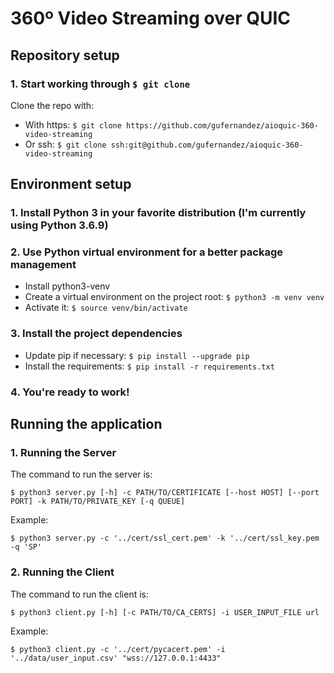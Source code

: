 # 360º Video Streaming over QUIC
## Repository setup

### 1. Start working through `$ git clone`
Clone the repo with:
   - With https: `$ git clone https://github.com/gufernandez/aioquic-360-video-streaming`
   - Or ssh: `$ git clone ssh:git@github.com/gufernandez/aioquic-360-video-streaming`

## Environment setup
### 1. Install Python 3 in your favorite distribution (I'm currently using Python 3.6.9)
### 2. Use Python virtual environment for a better package management
  - Install python3-venv
  - Create a virtual environment on the project root: `$ python3 -m venv venv`
  - Activate it: `$ source venv/bin/activate`
### 3. Install the project dependencies
  - Update pip if necessary: `$ pip install --upgrade pip`
  - Install the requirements: `$ pip install -r requirements.txt`
### 4. You're ready to work!

## Running the application
### 1. Running the Server
The command to run the server is:

`$ python3 server.py [-h] -c PATH/TO/CERTIFICATE [--host HOST] [--port PORT] -k PATH/TO/PRIVATE_KEY [-q QUEUE]`

Example:

`$ python3 server.py -c '../cert/ssl_cert.pem' -k '../cert/ssl_key.pem -q 'SP'`

### 2. Running the Client
The command to run the client is:

`$ python3 client.py [-h] [-c PATH/TO/CA_CERTS] -i USER_INPUT_FILE url`

Example:

`$ python3 client.py -c '../cert/pycacert.pem' -i '../data/user_input.csv' "wss://127.0.0.1:4433"`
